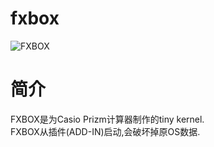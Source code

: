 # fxbox    
![FXBOX](https://github.com/Stage-sys/fxbox/blob/main/fxbox.png "FXBOX")

简介
===
FXBOX是为Casio Prizm计算器制作的tiny kernel.  
FXBOX从插件(ADD-IN)启动,会破坏掉原OS数据.

